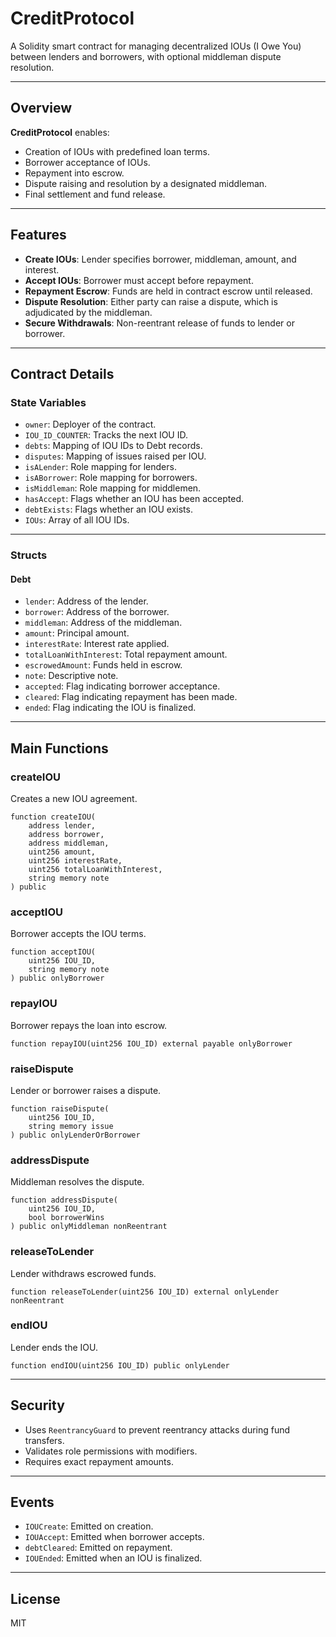 # CreditProtocol

A Solidity smart contract for managing decentralized IOUs (I Owe You) between lenders and borrowers, with optional middleman dispute resolution.

---

## Overview

**CreditProtocol** enables:
- Creation of IOUs with predefined loan terms.
- Borrower acceptance of IOUs.
- Repayment into escrow.
- Dispute raising and resolution by a designated middleman.
- Final settlement and fund release.

---

## Features

- **Create IOUs**: Lender specifies borrower, middleman, amount, and interest.
- **Accept IOUs**: Borrower must accept before repayment.
- **Repayment Escrow**: Funds are held in contract escrow until released.
- **Dispute Resolution**: Either party can raise a dispute, which is adjudicated by the middleman.
- **Secure Withdrawals**: Non-reentrant release of funds to lender or borrower.

---

## Contract Details

### State Variables

- `owner`: Deployer of the contract.
- `IOU_ID_COUNTER`: Tracks the next IOU ID.
- `debts`: Mapping of IOU IDs to Debt records.
- `disputes`: Mapping of issues raised per IOU.
- `isALender`: Role mapping for lenders.
- `isABorrower`: Role mapping for borrowers.
- `isMiddleman`: Role mapping for middlemen.
- `hasAccept`: Flags whether an IOU has been accepted.
- `debtExists`: Flags whether an IOU exists.
- `IOUs`: Array of all IOU IDs.

---

### Structs

#### Debt

- `lender`: Address of the lender.
- `borrower`: Address of the borrower.
- `middleman`: Address of the middleman.
- `amount`: Principal amount.
- `interestRate`: Interest rate applied.
- `totalLoanWithInterest`: Total repayment amount.
- `escrowedAmount`: Funds held in escrow.
- `note`: Descriptive note.
- `accepted`: Flag indicating borrower acceptance.
- `cleared`: Flag indicating repayment has been made.
- `ended`: Flag indicating the IOU is finalized.

---

## Main Functions

### createIOU
Creates a new IOU agreement.
```
function createIOU(
    address lender,
    address borrower,
    address middleman,
    uint256 amount,
    uint256 interestRate,
    uint256 totalLoanWithInterest,
    string memory note
) public
```

### acceptIOU
Borrower accepts the IOU terms.
```
function acceptIOU(
    uint256 IOU_ID,
    string memory note
) public onlyBorrower
```

### repayIOU
Borrower repays the loan into escrow.
```
function repayIOU(uint256 IOU_ID) external payable onlyBorrower
```

### raiseDispute
Lender or borrower raises a dispute.
```
function raiseDispute(
    uint256 IOU_ID,
    string memory issue
) public onlyLenderOrBorrower
```

### addressDispute
Middleman resolves the dispute.
```
function addressDispute(
    uint256 IOU_ID,
    bool borrowerWins
) public onlyMiddleman nonReentrant
```

### releaseToLender
Lender withdraws escrowed funds.
```
function releaseToLender(uint256 IOU_ID) external onlyLender nonReentrant
```

### endIOU
Lender ends the IOU.
```
function endIOU(uint256 IOU_ID) public onlyLender
```

---

## Security

- Uses `ReentrancyGuard` to prevent reentrancy attacks during fund transfers.
- Validates role permissions with modifiers.
- Requires exact repayment amounts.

---

## Events

- `IOUCreate`: Emitted on creation.
- `IOUAccept`: Emitted when borrower accepts.
- `debtCleared`: Emitted on repayment.
- `IOUEnded`: Emitted when an IOU is finalized.

---

## License

MIT
